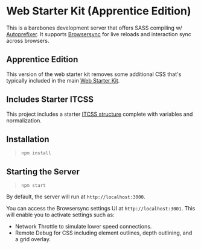 # Web Starter Kit (Apprentice Edition)

This is a barebones development server that offers SASS compiling w/ [Autoprefixer](https://github.com/postcss/autoprefixer). It supports [Browsersync](https://browsersync.io) for live reloads and interaction sync across browsers.

## Apprentice Edition

This version of the web starter kit removes some additional CSS that's typically included in the main [Web Starter Kit](https://github.com/8thlight/web-starter-kit).

## Includes Starter ITCSS

This project includes a starter [ITCSS structure](https://github.com/8thlight/design-styleguide#scss) complete with variables and normalization.

## Installation

> `npm install`

## Starting the Server

> `npm start`

By default, the server will run at `http://localhost:3000`.

You can access the Browsersync settings UI at `http://localhost:3001`. This will enable you to activate settings such as:

- Network Throttle to simulate lower speed connections.
- Remote Debug for CSS including element outlines, depth outlining, and a grid overlay.
